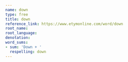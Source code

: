 ```yaml
---
name: down
type: free
title: down
reference_link: https://www.etymonline.com/word/down
root_name: 
root_language: 
denotation: 
word_sums:
- sum: 'Down + '
  respelling: down
---
```

